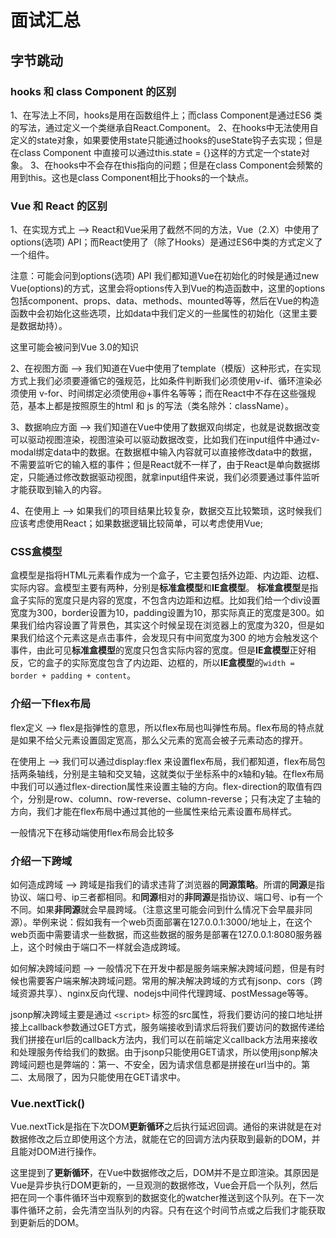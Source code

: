 # 面试汇总
## 字节跳动

### hooks 和 class Component 的区别
1、在写法上不同，hooks是用在函数组件上；而class Component是通过ES6 类的写法，通过定义一个类继承自React.Component。
2、在hooks中无法使用自定义的state对象，如果要使用state只能通过hooks的useState钩子去实现；但是在class Component 中直接可以通过this.state = {}这样的方式定一个state对象。
3、在hooks中不会存在this指向的问题；但是在class Component会频繁的用到this。这也是class Component相比于hooks的一个缺点。

### Vue 和 React 的区别
1、在实现方式上 --> React和Vue采用了截然不同的方法，Vue（2.X）中使用了options(选项) API；而React使用了（除了Hooks）是通过ES6中类的方式定义了一个组件。

注意：可能会问到options(选项) API
我们都知道Vue在初始化的时候是通过new Vue(options)的方式，这里会将options传入到Vue的构造函数中，这里的options包括component、props、data、methods、mounted等等，然后在Vue的构造函数中会初始化这些选项，比如data中我们定义的一些属性的初始化（这里主要是数据劫持）。

这里可能会被问到Vue 3.0的知识

2、在视图方面 --> 我们知道在Vue中使用了template（模版）这种形式，在实现方式上我们必须要遵循它的强规范，比如条件判断我们必须使用v-if、循环渲染必须使用 v-for、时间绑定必须使用@+事件名等等；而在React中不存在这些强规范，基本上都是按照原生的html 和 js 的写法（类名除外：className）。

3、数据响应方面 --> 我们知道在Vue中使用了数据双向绑定，也就是说数据改变可以驱动视图渲染，视图渲染可以驱动数据改变，比如我们在input组件中通过v-modal绑定data中的数据。在数据框中输入内容就可以直接修改data中的数据，不需要监听它的输入框的事件；但是React就不一样了，由于React是单向数据绑定，只能通过修改数据驱动视图，就拿input组件来说，我们必须要通过事件监听才能获取到输入的内容。

4、在使用上 --> 如果我们的项目结果比较复杂，数据交互比较繁琐，这时候我们应该考虑使用React；如果数据逻辑比较简单，可以考虑使用Vue;

### CSS盒模型
盒模型是指将HTML元素看作成为一个盒子，它主要包括外边距、内边距、边框、实际内容。盒模型主要有两种，分别是**标准盒模型**和**IE盒模型**。
**标准盒模型**是指盒子实际的宽度只是内容的宽度，不包含内边距和边框。比如我们给一个div设置宽度为300，border设置为10，padding设置为10，那实际真正的宽度是300。如果我们给内容设置了背景色，其实这个时候呈现在浏览器上的宽度为320，但是如果我们给这个元素这是点击事件，会发现只有中间宽度为300 的地方会触发这个事件，由此可见**标准盒模型**的宽度只包含实际内容的宽度。但是**IE盒模型**正好相反，它的盒子的实际宽度包含了内边距、边框的，所以**IE盒模型**的`width = border + padding + content`。

### 介绍一下flex布局
flex定义 --> flex是指弹性的意思，所以flex布局也叫弹性布局。flex布局的特点就是如果不给父元素设置固定宽高，那么父元素的宽高会被子元素动态的撑开。

在使用上 --> 我们可以通过display:flex 来设置flex布局，我们都知道，flex布局包括两条轴线，分别是主轴和交叉轴，这就类似于坐标系中的x轴和y轴。在flex布局中我们可以通过flex-direction属性来设置主轴的方向。flex-direction的取值有四个，分别是row、column、row-reverse、column-reverse；只有决定了主轴的方向，我们才能在flex布局中通过其他的一些属性来给元素设置布局样式。

一般情况下在移动端使用flex布局会比较多

### 介绍一下跨域
如何造成跨域 --> 跨域是指我们的请求违背了浏览器的**同源策略**。所谓的**同源**是指协议、端口号、ip三者都相同。和**同源**相对的**非同源**是指协议、端口号、ip有一个不同。如果**非同源**就会早晨跨域。（注意这里可能会问到什么情况下会早晨非同源）。举例来说：假如我有一个web页面部署在127.0.0.1:3000/地址上，在这个web页面中需要请求一些数据，而这些数据的服务是部署在127.0.0.1:8080服务器上，这个时候由于端口不一样就会造成跨域。

如何解决跨域问题 --> 一般情况下在开发中都是服务端来解决跨域问题，但是有时候也需要客户端来解决跨域问题。常用的解决解决跨域的方式有jsonp、cors（跨域资源共享）、nginx反向代理、nodejs中间件代理跨域、postMessage等等。

jsonp解决跨域主要是通过 `<script>` 标签的src属性，将我们要访问的接口地址拼接上callback参数通过GET方式，服务端接收到请求后将我们要访问的数据传递给我们拼接在url后的callback方法内，我们可以在前端定义callback方法用来接收和处理服务传给我们的数据。由于jsonp只能使用GET请求，所以使用jsonp解决跨域问题也是弊端的：第一、不安全，因为请求信息都是拼接在url当中的。第二、太局限了，因为只能使用在GET请求中。

### Vue.nextTick()
Vue.nextTick是指在下次DOM**更新循环**之后执行延迟回调。通俗的来讲就是在对数据修改之后立即使用这个方法，就能在它的回调方法内获取到最新的DOM，并且能对DOM进行操作。

这里提到了**更新循环**，在Vue中数据修改之后，DOM并不是立即渲染。其原因是Vue是异步执行DOM更新的，一旦观测的数据修改，Vue会开启一个队列，然后把在同一个事件循环当中观察到的数据变化的watcher推送到这个队列。在下一次事件循环之前，会先清空当队列的内容。只有在这个时间节点或之后我们才能获取到更新后的DOM。
